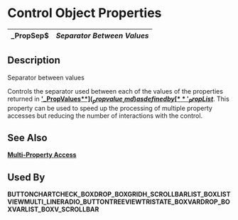 # Control Object Properties

**_PropSep$** |  **_Separator Between Values_**  
---|---  
  
## Description

Separator between values

Controls the separator used between each of the values of the properties returned in [**'_PropValues$**](_propvalue_.md) as defined by [**'_PropList$**](_proplist_.md). This property can be used to speed up the processing of multiple property accesses but reducing the number of interactions with the control.

## See Also

[**Multi-Property Access**](../control_object_properties/multi_prop.md)

## Used By 

**BUTTON****CHART****CHECK_BOX****DROP_BOX****GRID****H_SCROLLBAR****LIST_BOX****LISTVIEW****MULTI_LINE****RADIO_BUTTON****TREEVIEW****TRISTATE_BOX****VARDROP_BOX****VARLIST_BOX****V_SCROLLBAR**
